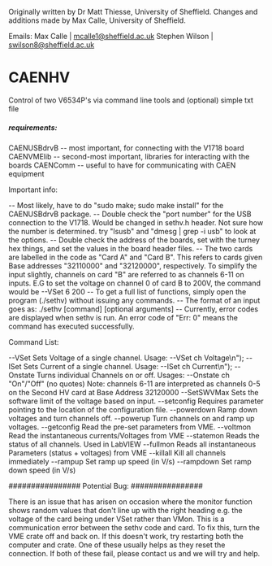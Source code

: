 Originally written by Dr Matt Thiesse, University of Sheffield. Changes and additions made by Max Calle, University of Sheffield.

Emails:
Max Calle | mcalle1@sheffield.ac.uk
Stephen Wilson | swilson8@sheffield.ac.uk

# CAENHV
Control of two V6534P's via command line tools and (optional) simple txt file

##### requirements:
CAENUSBdrvB -- most important, for connecting with the V1718 board
CAENVMElib -- second-most important, libraries for interacting with the boards
CAENComm -- useful to have for communicating with CAEN equipment


Important info:

-- Most likely, have to do "sudo make; sudo make install" for the CAENUSBdrvB package.
-- Double check the "port number" for the USB connection to the V1718. Would be changed in sethv.h header. Not sure how the number is determined. try "lsusb" and "dmesg | grep -i usb" to look at the options.
-- Double check the address of the boards, set with the turney hex things, and set the values in the board header files.
-- The two cards are labelled in the code as "Card A" and "Card B". This refers to cards given Base addresses "32110000" and "32120000", respectively. To simplify the input slightly, channels on card "B" are referred to as channels 6-11 on inputs. E.G to set the voltage on channel 0 of card B to 200V, the command would be --VSet 6 200
-- To get a full list of functions, simply open the program (./sethv) without issuing any commands.
-- The format of an input goes as: ./sethv [command] [optional arguments]
-- Currently, error codes are displayed when sethv is run. An error code of "Err: 0" means the command has executed successfully.

Command List:

--VSet        Sets Voltage of a single channel.
              Usage: --VSet ch Voltage\n");
--ISet        Sets Current of a single channel.
              Usage: --ISet ch Current\n");
--Onstate     Turns individual Channels on or off.
              Usages: --Onstate ch \"On\"/\"Off\" (no quotes)
  Note:       channels 6-11 are interpreted as channels 0-5 on the
              Second HV card at Base Address 32120000
--SetSWVMax   Sets the software limit of the voltage based on input.
--setconfig   Requires parameter pointing to the location of the
              configuration file.
--powerdown   Ramp down voltages and turn channels off.
--powerup     Turn channels on and ramp up voltages.
--getconfig   Read the pre-set parameters from VME.
--voltmon     Read the instantaneous currents/Voltages from VME
--statemon    Reads the status of all channels. Used in LabVIEW
--fullmon     Reads all instantaneous Parameters (status + voltages) from VME
--killall        Kill all channels immediately
--rampup      Set ramp up speed (in V/s)
--rampdown    Set ramp down speed (in V/s)

################
Potential Bug:
################

There is an issue that has arisen on occasion where the monitor function shows random values that don't line up with the right heading e.g. the voltage of the card being under VSet rather than VMon. This is a communication error between the sethv code and card. To fix this, turn the VME crate off and back on. If this doesn't work, try restarting both the computer and crate. One of these usually helps as they reset the connection.
If both of these fail, please contact us and we will try and help.
 
